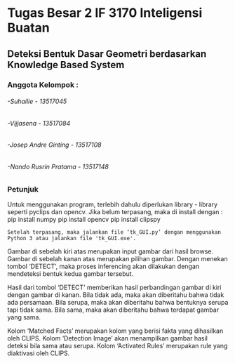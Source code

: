# Tugas Besar 2 IF 3170 Inteligensi Buatan
## Deteksi Bentuk Dasar Geometri berdasarkan Knowledge Based System

### Anggota Kelompok :
###### -Suhailie - 13517045
###### -Vijjasena - 13517084
###### -Josep Andre Ginting - 13517108
###### -Nando Rusrin Pratama - 13517148


### Petunjuk

  Untuk menggunakan program, terlebih dahulu diperlukan library - library seperti pyclips dan opencv. Jika belum terpasang, maka di install dengan :
    pip install numpy
    pip install opencv
    pip install clipspy 

	Setelah terpasang, maka jalankan file ‘tk_GUI.py’ dengan menggunakan Python 3 atau jalankan file 'tk_GUI.exe'. 

Gambar di sebelah kiri atas merupakan input gambar dari hasil browse.
Gambar di sebelah kanan atas merupakan pilihan gambar. Dengan menekan tombol ‘DETECT’, maka proses inferencing akan dilakukan dengan mendeteksi bentuk kedua gambar tersebut.
	
  Hasil dari tombol ‘DETECT’ memberikan hasil perbandingan gambar di kiri dengan gambar di kanan. 
Bila tidak ada, maka akan diberitahu bahwa tidak ada persamaan.
Bila serupa, maka akan diberitahu bahwa bentuknya serupa tapi tidak sama.
Bila sama, maka akan diberitahu bahwa terdapat gambar yang sama.
	
Kolom ‘Matched Facts’ merupakan kolom yang berisi fakta yang dihasilkan oleh CLIPS.
Kolom ‘Detection Image’ akan menampilkan gambar hasil deteksi bila sama atau serupa.
Kolom ‘Activated Rules’ merupakan rule yang diaktivasi oleh CLIPS.

